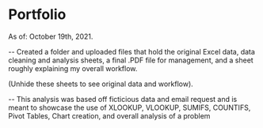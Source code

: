 # Portfolio

As of: October 19th, 2021. 

-- Created a folder and uploaded files that hold the original Excel data,
data cleaning and analysis sheets, a final .PDF file for management, and a sheet roughly explaining my overall workflow.

(Unhide these sheets to see original data and workflow). 

-- This analysis was based off ficticious data and email request and is meant to showcase the use of
XLOOKUP, VLOOKUP, SUMIFS, COUNTIFS, Pivot Tables, Chart creation, and overall analysis of a problem

